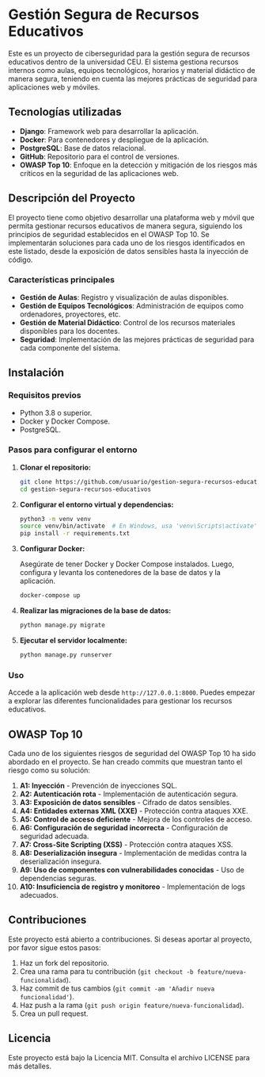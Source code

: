 # Gestión Segura de Recursos Educativos

Este es un proyecto de ciberseguridad para la gestión segura de recursos educativos dentro de la universidad CEU. El sistema gestiona recursos internos como aulas, equipos tecnológicos, horarios y material didáctico de manera segura, teniendo en cuenta las mejores prácticas de seguridad para aplicaciones web y móviles.

## Tecnologías utilizadas

- **Django**: Framework web para desarrollar la aplicación.
- **Docker**: Para contenedores y despliegue de la aplicación.
- **PostgreSQL**: Base de datos relacional.
- **GitHub**: Repositorio para el control de versiones.
- **OWASP Top 10**: Enfoque en la detección y mitigación de los riesgos más críticos en la seguridad de las aplicaciones web.

## Descripción del Proyecto

El proyecto tiene como objetivo desarrollar una plataforma web y móvil que permita gestionar recursos educativos de manera segura, siguiendo los principios de seguridad establecidos en el OWASP Top 10. Se implementarán soluciones para cada uno de los riesgos identificados en este listado, desde la exposición de datos sensibles hasta la inyección de código.

### Características principales

- **Gestión de Aulas**: Registro y visualización de aulas disponibles.
- **Gestión de Equipos Tecnológicos**: Administración de equipos como ordenadores, proyectores, etc.
- **Gestión de Material Didáctico**: Control de los recursos materiales disponibles para los docentes.
- **Seguridad**: Implementación de las mejores prácticas de seguridad para cada componente del sistema.

## Instalación

### Requisitos previos

- Python 3.8 o superior.
- Docker y Docker Compose.
- PostgreSQL.

### Pasos para configurar el entorno

1. **Clonar el repositorio:**

    ```bash
    git clone https://github.com/usuario/gestion-segura-recursos-educativos.git
    cd gestion-segura-recursos-educativos
    ```

2. **Configurar el entorno virtual y dependencias:**

    ```bash
    python3 -m venv venv
    source venv/bin/activate  # En Windows, usa 'venv\Scripts\activate'
    pip install -r requirements.txt
    ```

3. **Configurar Docker:**

    Asegúrate de tener Docker y Docker Compose instalados. Luego, configura y levanta los contenedores de la base de datos y la aplicación.

    ```bash
    docker-compose up
    ```

4. **Realizar las migraciones de la base de datos:**

    ```bash
    python manage.py migrate
    ```

5. **Ejecutar el servidor localmente:**

    ```bash
    python manage.py runserver
    ```

### Uso

Accede a la aplicación web desde `http://127.0.0.1:8000`. Puedes empezar a explorar las diferentes funcionalidades para gestionar los recursos educativos.

## OWASP Top 10

Cada uno de los siguientes riesgos de seguridad del OWASP Top 10 ha sido abordado en el proyecto. Se han creado commits que muestran tanto el riesgo como su solución:

1. **A1: Inyección** - Prevención de inyecciones SQL.
2. **A2: Autenticación rota** - Implementación de autenticación segura.
3. **A3: Exposición de datos sensibles** - Cifrado de datos sensibles.
4. **A4: Entidades externas XML (XXE)** - Protección contra ataques XXE.
5. **A5: Control de acceso deficiente** - Mejora de los controles de acceso.
6. **A6: Configuración de seguridad incorrecta** - Configuración de seguridad adecuada.
7. **A7: Cross-Site Scripting (XSS)** - Protección contra ataques XSS.
8. **A8: Deserialización insegura** - Implementación de medidas contra la deserialización insegura.
9. **A9: Uso de componentes con vulnerabilidades conocidas** - Uso de dependencias seguras.
10. **A10: Insuficiencia de registro y monitoreo** - Implementación de logs adecuados.

## Contribuciones

Este proyecto está abierto a contribuciones. Si deseas aportar al proyecto, por favor sigue estos pasos:

1. Haz un fork del repositorio.
2. Crea una rama para tu contribución (`git checkout -b feature/nueva-funcionalidad`).
3. Haz commit de tus cambios (`git commit -am 'Añadir nueva funcionalidad'`).
4. Haz push a la rama (`git push origin feature/nueva-funcionalidad`).
5. Crea un pull request.

## Licencia
Este proyecto está bajo la Licencia MIT. Consulta el archivo LICENSE para más detalles.